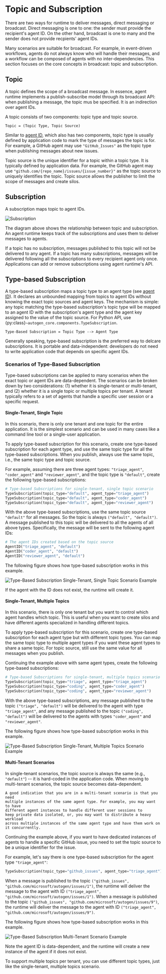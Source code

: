 # Topic and Subscription

There are two ways for runtime to deliver messages,
direct messaging or broadcast. Direct messaging is one to one: the sender
must provide the recipient's agent ID. On the other hand,
broadcast is one to many and the sender does not provide recpients'
agent IDs.

Many scenarios are suitable for broadcast.
For example, in event-driven workflows, agents do not always know who
will handle their messages, and a workflow can be composed of agents
with no inter-dependencies.
This section focuses on the core concepts in broadcast: topic and subscription.

## Topic

A topic defines the scope of a broadcast message.
In essence, agent runtime implements a publish-subscribe model through
its broadcast API: when publishing a message, the topic mus be specified.
It is an indirection over agent IDs.

A topic consists of two components: topic type and topic source.

```{note}
Topic = (Topic Type, Topic Source)
```

Similar to [agent ID](./agent-identity-and-lifecycle.md#agent-id),
which also has two components, topic type is usually defined by
application code to mark the type of messages the topic is for.
For example, a GitHub agent may use `"GitHub_Issues"` as the topic type
when publishing messages about new issues.

Topic source is the unique identifier for a topic within a topic type.
It is typically defined by application data.
For example, the GitHub agent may use `"github.com/{repo_name}/issues/{issue_number}"`
as the topic source to uniquely identifies the topic.
Topic source allows the publisher to limit the scope of messages and create
silos.

## Subscription

A subscription maps topic to agent IDs.

![Subscription](subscription.svg)

The diagram above shows the relationship between topic and subscription.
An agent runtime keeps track of the subscriptions and uses them to deliver
messages to agents.

If a topic has no subscription, messages published to this topic will
not be delivered to any agent.
If a topic has many subscriptions, messages will be delivered
following all the subscriptions to every recipient agent only once.
Applications can add or remove subscriptions using agent runtime's API.

## Type-based Subscription

A type-based subscription maps a topic type to an agent type
(see [agent ID](./agent-identity-and-lifecycle.md#agent-id)).
It declares an unbounded mapping from topics to agent IDs without knowing the
exact topic sources and agent keys.
The mechanism is simple: any topic matching the type-based subscription's
topic type will be mapped to an agent ID with the subscription's agent type
and the agent key assigned to the value of the topic source.
For Python API, use {py:class}`~autogen_core.components.TypeSubscription`.

```{note}
Type-Based Subscription = Topic Type --> Agent Type
```

Generally speaking, type-based subscription is the preferred way to delcare
subscriptions. It is portable and data-independent:
developers do not need to write application code that depends on specific agent IDs.

### Scenarios of Type-Based Subscription

Type-based subscriptions can be applied to many scenarios when the exact
topic or agent IDs are data-dependent.
The scenarios can be broken down by two considerations:
(1) whether it is single-tenant or multi-tenant, and
(2) whether it is a single topic or multiple topics per tenant.
A tenant typically refers to a set of agents that handle a specific 
user session or a specific request. 

#### Single-Tenant, Single Topic

In this scenario, there is only one tenant and one topic for the entire
application.
It is the simplest scenario and can be used in many cases
like a command line tool or a single-user application.

To apply type-based subscription for this scenario, create one type-based
subscription for each agent type, and use the same topic type for all
the type-based subscriptions.
When you publish, always use the same topic, i.e., the same topic type and topic source.

For example, assuming there are three agent types: `"triage_agent"`,
`"coder_agent"` and `"reviewer_agent"`, and the topic type is `"default"`,
create the following type-based subscriptions:

```python
# Type-based Subscriptions for single-tenant, single topic scenario
TypeSubscription(topic_type="default", agent_type="triage_agent")
TypeSubscription(topic_type="default", agent_type="coder_agent")
TypeSubscription(topic_type="default", agent_type="reviewer_agent")
```

With the above type-based subscriptions, use the same topic source 
`"default"` for all messages. So the topic is always `("default", "default")`.
A message published to this topic will be delivered to all the agents of
all above types. Specifically, the message will be sent to the following agent IDs:

```python
# The agent IDs created based on the topic source
AgentID("triage_agent", "default")
AgentID("coder_agent", "default")
AgentID("reviewer_agent", "default")
```

The following figure shows how type-based subscription works in this example.

![Type-Based Subscription Single-Tenant, Single Topic Scenario Example](type-subscription-single-tenant-single-topic.svg)

If the agent with the ID does not exist, the runtime will create it.


#### Single-Tenant, Multiple Topics

In this scenario, there is only one tenant but you want to control
which agent handles which topic. This is useful when you want to
create silos and have different agents specialized in handling different topics.

To apply type-based subscription for this scenario, 
create one type-based subscription for each agent type but with different
topic types. You can map the same topic type to multiple agent types if
you want these agent types to share a same topic.
For topic source, still use the same value for all messages when you publish.

Continuing the example above with same agent types, create the following
type-based subscriptions:

```python
# Type-based Subscriptions for single-tenant, multiple topics scenario
TypeSubscription(topic_type="triage", agent_type="triage_agent")
TypeSubscription(topic_type="coding", agent_type="coder_agent")
TypeSubscription(topic_type="coding", agent_type="reviewer_agent")
```

With the above type-based subscriptions, any message published to the topic
`("triage", "default")` will be delivered to the agent with type
`"triage_agent"`, and any message published to the topic
`("coding", "default")` will be delivered to the agents with types
`"coder_agent"` and `"reviewer_agent"`. 

The following figure shows how type-based subscription works in this example.

![Type-Based Subscription Single-Tenant, Multiple Topics Scenario Example](type-subscription-single-tenant-multiple-topics.svg)


#### Multi-Tenant Scenarios

In single-tenant scenarios, the topic source is always the same (e.g., `"default"`)
-- it is hard-coded in the application code.
When moving to multi-tenant scenarios, the topic source becomes data-dependent.

```{note}
A good indication that you are in a multi-tenant scenario is that you need 
multiple instances of the same agent type. For example, you may want to have
different agent instances to handle different user sessions to 
keep private data isolated, or, you may want to distribute a heavy workload
across multiple instances of the same agent type and have them work on it concurrently.
```

Continuing the example above, if you want to have dedicated instances of agents
to handle a specific GitHub issue, you need to set the topic source to be a
unique identifier for the issue. 

For example, let's say there is one type-based subscription for the agent type
`"triage_agent"`:

```python
TypeSubscription(topic_type="github_issues", agent_type="triage_agent")
```

When a message is published to the topic
`("github_issues", "github.com/microsoft/autogen/issues/1")`,
the runtime will deliver the message to the agent with ID
`("triage_agent", "github.com/microsoft/autogen/issues/1")`.
When a message is published to the topic
`("github_issues", "github.com/microsoft/autogen/issues/9")`,
the runtime will deliver the message to the agent with ID
`("triage_agent", "github.com/microsoft/autogen/issues/9")`.

The following figure shows how type-based subscription works in this example.

![Type-Based Subscription Multi-Tenant Scenario Example](type-subscription-multi-tenant.svg)

Note the agent ID is data-dependent, and the runtime will create a new instance
of the agent
if it does not exist.

To support multiple topics per tenant, you can use different topic types,
just like the single-tenant, multiple topics scenario.